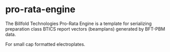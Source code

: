 # pro-rata-engine
The Billfold Technologies Pro-Rata Engine is a template for serializing preparation class BTICS report vectors (beamplans) generated by BFT-PBM data.

For small cap formatted electroplates. 
